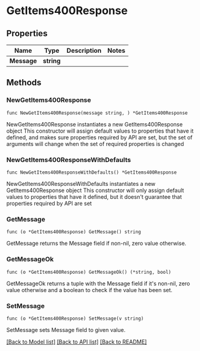 # GetItems400Response

## Properties

Name | Type | Description | Notes
------------ | ------------- | ------------- | -------------
**Message** | **string** |  | 

## Methods

### NewGetItems400Response

`func NewGetItems400Response(message string, ) *GetItems400Response`

NewGetItems400Response instantiates a new GetItems400Response object
This constructor will assign default values to properties that have it defined,
and makes sure properties required by API are set, but the set of arguments
will change when the set of required properties is changed

### NewGetItems400ResponseWithDefaults

`func NewGetItems400ResponseWithDefaults() *GetItems400Response`

NewGetItems400ResponseWithDefaults instantiates a new GetItems400Response object
This constructor will only assign default values to properties that have it defined,
but it doesn't guarantee that properties required by API are set

### GetMessage

`func (o *GetItems400Response) GetMessage() string`

GetMessage returns the Message field if non-nil, zero value otherwise.

### GetMessageOk

`func (o *GetItems400Response) GetMessageOk() (*string, bool)`

GetMessageOk returns a tuple with the Message field if it's non-nil, zero value otherwise
and a boolean to check if the value has been set.

### SetMessage

`func (o *GetItems400Response) SetMessage(v string)`

SetMessage sets Message field to given value.



[[Back to Model list]](../README.md#documentation-for-models) [[Back to API list]](../README.md#documentation-for-api-endpoints) [[Back to README]](../README.md)


